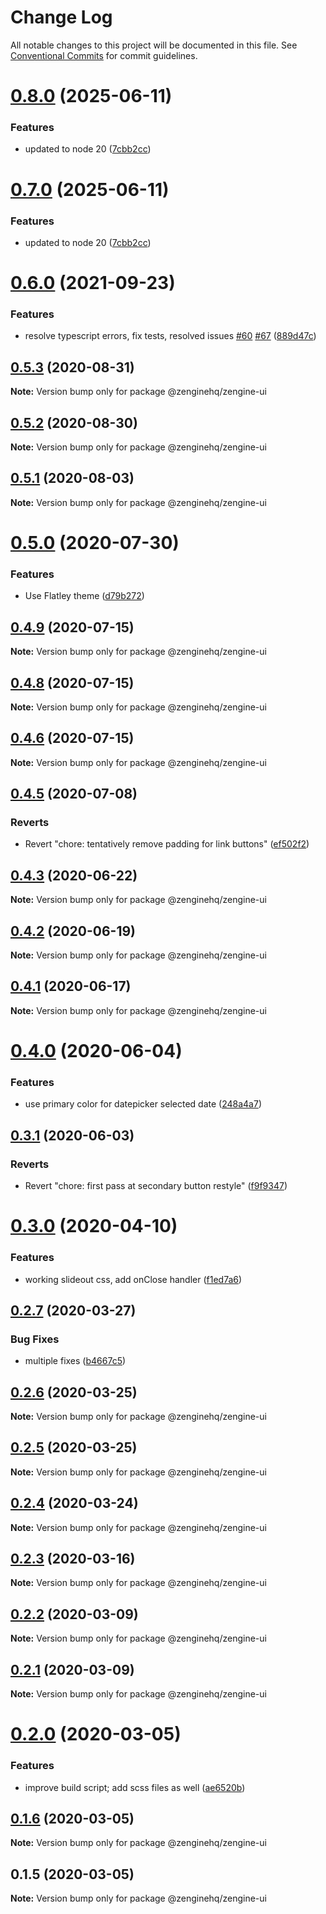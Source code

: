 # Change Log

All notable changes to this project will be documented in this file.
See [Conventional Commits](https://conventionalcommits.org) for commit guidelines.

# [0.8.0](https://github.com/ZengineHQ/plugin-sdk/compare/@zenginehq/zengine-ui@0.6.0...@zenginehq/zengine-ui@0.8.0) (2025-06-11)


### Features

* updated to node 20 ([7cbb2cc](https://github.com/ZengineHQ/plugin-sdk/commit/7cbb2ccb287406eaa52b4795056ed33889f6a8db))





# [0.7.0](https://github.com/ZengineHQ/plugin-sdk/compare/@zenginehq/zengine-ui@0.6.0...@zenginehq/zengine-ui@0.7.0) (2025-06-11)


### Features

* updated to node 20 ([7cbb2cc](https://github.com/ZengineHQ/plugin-sdk/commit/7cbb2ccb287406eaa52b4795056ed33889f6a8db))





# [0.6.0](https://github.com/ZengineHQ/plugin-sdk/compare/@zenginehq/zengine-ui@0.5.3...@zenginehq/zengine-ui@0.6.0) (2021-09-23)


### Features

* resolve typescript errors, fix tests, resolved issues [#60](https://github.com/ZengineHQ/plugin-sdk/issues/60) [#67](https://github.com/ZengineHQ/plugin-sdk/issues/67) ([889d47c](https://github.com/ZengineHQ/plugin-sdk/commit/889d47ce4b6de4b4de1a0c2e9dc4cca2b8454435))





## [0.5.3](https://github.com/ZengineHQ/plugin-sdk/compare/@zenginehq/zengine-ui@0.5.2...@zenginehq/zengine-ui@0.5.3) (2020-08-31)

**Note:** Version bump only for package @zenginehq/zengine-ui





## [0.5.2](https://github.com/ZengineHQ/plugin-sdk/compare/@zenginehq/zengine-ui@0.5.1...@zenginehq/zengine-ui@0.5.2) (2020-08-30)

**Note:** Version bump only for package @zenginehq/zengine-ui





## [0.5.1](https://github.com/ZengineHQ/plugin-sdk/compare/@zenginehq/zengine-ui@0.5.0...@zenginehq/zengine-ui@0.5.1) (2020-08-03)

**Note:** Version bump only for package @zenginehq/zengine-ui





# [0.5.0](https://github.com/ZengineHQ/plugin-sdk/compare/@zenginehq/zengine-ui@0.4.9...@zenginehq/zengine-ui@0.5.0) (2020-07-30)


### Features

* Use Flatley theme ([d79b272](https://github.com/ZengineHQ/plugin-sdk/commit/d79b2720ab2f154cc646097e4599bfaecd6f014b))





## [0.4.9](https://github.com/ZengineHQ/plugin-sdk/compare/@zenginehq/zengine-ui@0.4.8...@zenginehq/zengine-ui@0.4.9) (2020-07-15)

**Note:** Version bump only for package @zenginehq/zengine-ui





## [0.4.8](https://github.com/ZengineHQ/plugin-sdk/compare/@zenginehq/zengine-ui@0.4.6...@zenginehq/zengine-ui@0.4.8) (2020-07-15)

**Note:** Version bump only for package @zenginehq/zengine-ui





## [0.4.6](https://github.com/ZengineHQ/plugin-sdk/compare/@zenginehq/zengine-ui@0.4.5...@zenginehq/zengine-ui@0.4.6) (2020-07-15)

**Note:** Version bump only for package @zenginehq/zengine-ui





## [0.4.5](https://github.com/ZengineHQ/plugin-sdk/compare/@zenginehq/zengine-ui@0.4.3...@zenginehq/zengine-ui@0.4.5) (2020-07-08)


### Reverts

* Revert "chore: tentatively remove padding for link buttons" ([ef502f2](https://github.com/ZengineHQ/plugin-sdk/commit/ef502f2d9fbdeda87193ee72a8fb053c95d87b34))





## [0.4.3](https://github.com/ZengineHQ/plugin-sdk/compare/@zenginehq/zengine-ui@0.4.2...@zenginehq/zengine-ui@0.4.3) (2020-06-22)

**Note:** Version bump only for package @zenginehq/zengine-ui





## [0.4.2](https://github.com/ZengineHQ/plugin-sdk/compare/@zenginehq/zengine-ui@0.4.1...@zenginehq/zengine-ui@0.4.2) (2020-06-19)

**Note:** Version bump only for package @zenginehq/zengine-ui





## [0.4.1](https://github.com/ZengineHQ/plugin-sdk/compare/@zenginehq/zengine-ui@0.4.0...@zenginehq/zengine-ui@0.4.1) (2020-06-17)

**Note:** Version bump only for package @zenginehq/zengine-ui





# [0.4.0](https://github.com/ZengineHQ/plugin-sdk/compare/@zenginehq/zengine-ui@0.3.1...@zenginehq/zengine-ui@0.4.0) (2020-06-04)


### Features

* use primary color for datepicker selected date ([248a4a7](https://github.com/ZengineHQ/plugin-sdk/commit/248a4a78ef161d46f90d988991cd0a153fe71bbe))





## [0.3.1](https://github.com/ZengineHQ/plugin-sdk/compare/@zenginehq/zengine-ui@0.3.0...@zenginehq/zengine-ui@0.3.1) (2020-06-03)


### Reverts

* Revert "chore: first pass at secondary button restyle" ([f9f9347](https://github.com/ZengineHQ/plugin-sdk/commit/f9f9347888d43e02b6f62fc43175104e5e383393))





# [0.3.0](https://github.com/ZengineHQ/plugin-sdk/compare/@zenginehq/zengine-ui@0.2.7...@zenginehq/zengine-ui@0.3.0) (2020-04-10)


### Features

* working slideout css, add onClose handler ([f1ed7a6](https://github.com/ZengineHQ/plugin-sdk/commit/f1ed7a6e31a2dbdf5bee95be9aebb3bdd8f88044))





## [0.2.7](https://github.com/ZengineHQ/plugin-sdk/compare/@zenginehq/zengine-ui@0.2.6...@zenginehq/zengine-ui@0.2.7) (2020-03-27)


### Bug Fixes

* multiple fixes ([b4667c5](https://github.com/ZengineHQ/plugin-sdk/commit/b4667c5e6def4abd57a7f46111d493a087f7d574))





## [0.2.6](https://github.com/ZengineHQ/plugin-sdk/compare/@zenginehq/zengine-ui@0.2.5...@zenginehq/zengine-ui@0.2.6) (2020-03-25)

**Note:** Version bump only for package @zenginehq/zengine-ui





## [0.2.5](https://github.com/ZengineHQ/plugin-sdk/compare/@zenginehq/zengine-ui@0.2.4...@zenginehq/zengine-ui@0.2.5) (2020-03-25)

**Note:** Version bump only for package @zenginehq/zengine-ui





## [0.2.4](https://github.com/ZengineHQ/plugin-sdk/compare/@zenginehq/zengine-ui@0.2.3...@zenginehq/zengine-ui@0.2.4) (2020-03-24)

**Note:** Version bump only for package @zenginehq/zengine-ui





## [0.2.3](https://github.com/ZengineHQ/plugin-sdk/compare/@zenginehq/zengine-ui@0.2.2...@zenginehq/zengine-ui@0.2.3) (2020-03-16)

**Note:** Version bump only for package @zenginehq/zengine-ui





## [0.2.2](https://github.com/ZengineHQ/plugin-sdk/compare/@zenginehq/zengine-ui@0.2.1...@zenginehq/zengine-ui@0.2.2) (2020-03-09)

**Note:** Version bump only for package @zenginehq/zengine-ui





## [0.2.1](https://github.com/ZengineHQ/plugin-sdk/compare/@zenginehq/zengine-ui@0.2.0...@zenginehq/zengine-ui@0.2.1) (2020-03-09)

**Note:** Version bump only for package @zenginehq/zengine-ui





# [0.2.0](https://github.com/ZengineHQ/plugin-sdk/compare/@zenginehq/zengine-ui@0.1.6...@zenginehq/zengine-ui@0.2.0) (2020-03-05)


### Features

* improve build script; add scss files as well ([ae6520b](https://github.com/ZengineHQ/plugin-sdk/commit/ae6520b48b57f8c8bec1ab7b7fa5e38439defd16))





## [0.1.6](https://github.com/ZengineHQ/plugin-sdk/compare/@zenginehq/zengine-ui@0.1.5...@zenginehq/zengine-ui@0.1.6) (2020-03-05)

**Note:** Version bump only for package @zenginehq/zengine-ui





## 0.1.5 (2020-03-05)

**Note:** Version bump only for package @zenginehq/zengine-ui
